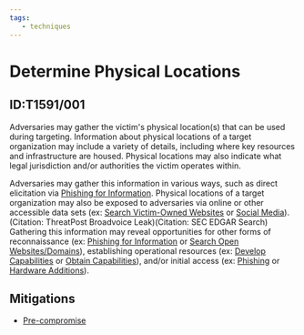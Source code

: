```yaml
---
tags:
   - techniques
---
```

# Determine Physical Locations
## ID:T1591/001
Adversaries may gather the victim's physical location(s) that can be used during targeting. Information about physical locations of a target organization may include a variety of details, including where key resources and infrastructure are housed. Physical locations may also indicate what legal jurisdiction and/or authorities the victim operates within.

Adversaries may gather this information in various ways, such as direct elicitation via [Phishing for Information](/mitre/techniques/T1598). Physical locations of a target organization may also be exposed to adversaries via online or other accessible data sets (ex: [Search Victim-Owned Websites](/mitre/techniques/T1594) or [Social Media](/mitre/techniques/T1593/001)).(Citation: ThreatPost Broadvoice Leak)(Citation: SEC EDGAR Search) Gathering this information may reveal opportunities for other forms of reconnaissance (ex: [Phishing for Information](/mitre/techniques/T1598) or [Search Open Websites/Domains](/mitre/techniques/T1593)), establishing operational resources (ex: [Develop Capabilities](/mitre/techniques/T1587) or [Obtain Capabilities](/mitre/techniques/T1588)), and/or initial access (ex: [Phishing](/mitre/techniques/T1566) or [Hardware Additions](/mitre/techniques/T1200)).
## Mitigations
* [Pre-compromise](mitigations/M1056)
